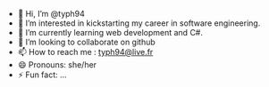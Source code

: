 - 👋 Hi, I’m @typh94
- 👀 I’m interested in kickstarting my career in software engineering.
- 🌱 I’m currently learning web development and C#.
- 💞️ I’m looking to collaborate on github
- 📫 How to reach me : typh94@live.fr
- 😄 Pronouns: she/her
- ⚡ Fun fact: ...

<!---
typh94/typh94 is a ✨ special ✨ repository because its `README.md` (this file) appears on your GitHub profile.
You can click the Preview link to take a look at your changes.
--->
